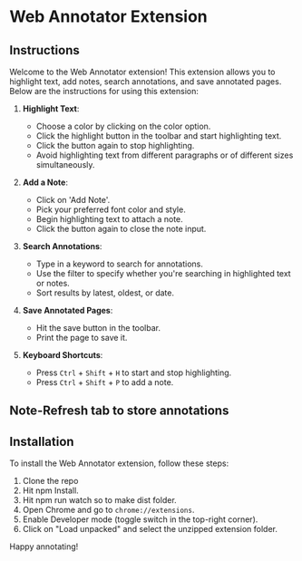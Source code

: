 # Web Annotator Extension

## Instructions

Welcome to the Web Annotator extension! This extension allows you to highlight text, add notes, search annotations, and save annotated pages. Below are the instructions for using this extension:

1. **Highlight Text**:
   - Choose a color by clicking on the color option.
   - Click the highlight button in the toolbar and start highlighting text.
   - Click the button again to stop highlighting.
   - Avoid highlighting text from different paragraphs or of different sizes simultaneously.

2. **Add a Note**:
   - Click on 'Add Note'.
   - Pick your preferred font color and style.
   - Begin highlighting text to attach a note.
   - Click the button again to close the note input.

3. **Search Annotations**:
   - Type in a keyword to search for annotations.
   - Use the filter to specify whether you're searching in highlighted text or notes.
   - Sort results by latest, oldest, or date.

4. **Save Annotated Pages**:
   - Hit the save button in the toolbar.
   - Print the page to save it.

5. **Keyboard Shortcuts**:
   - Press `Ctrl` + `Shift` + `H` to start and stop highlighting.
   - Press `Ctrl` + `Shift` + `P` to add a note.
   
## Note-Refresh tab to store annotations
## Installation

To install the Web Annotator extension, follow these steps:
1. Clone the repo
2. Hit npm Install.
3. Hit npm run watch so to make dist folder.
4. Open Chrome and go to `chrome://extensions`.
5. Enable Developer mode (toggle switch in the top-right corner).
6. Click on "Load unpacked" and select the unzipped extension folder.





Happy annotating!
